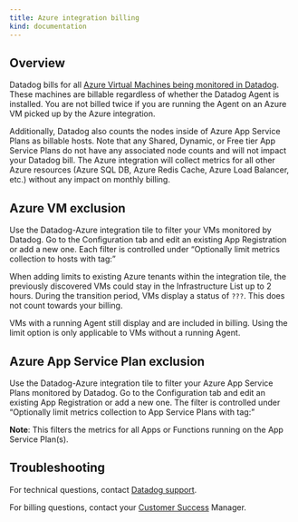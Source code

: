 ```yaml
---
title: Azure integration billing
kind: documentation
---
```


## Overview

Datadog bills for all [Azure Virtual Machines being monitored in Datadog][1]. These machines are billable regardless of whether the Datadog Agent is installed. You are not billed twice if you are running the Agent on an Azure VM picked up by the Azure integration.

Additionally, Datadog also counts the nodes inside of Azure App Service Plans as billable hosts. Note that any Shared, Dynamic, or Free tier App Service Plans do not have any associated node counts and will not impact your Datadog bill. 
The Azure integration will collect metrics for all other Azure resources (Azure SQL DB, Azure Redis Cache, Azure Load Balancer, etc.) without any impact on monthly billing.

## Azure VM exclusion

Use the Datadog-Azure integration tile to filter your VMs monitored by Datadog. Go to the Configuration tab and edit an existing App Registration or add a new one. Each filter is controlled under “Optionally limit metrics collection to hosts with tag:”

When adding limits to existing Azure tenants within the integration tile, the previously discovered VMs could stay in the Infrastructure List up to 2 hours. During the transition period, VMs display a status of `???`. This does not count towards your billing.

VMs with a running Agent still display and are included in billing. Using the limit option is only applicable to VMs without a running Agent.

## Azure App Service Plan exclusion

Use the Datadog-Azure integration tile to filter your Azure App Service Plans monitored by Datadog. Go to the Configuration tab and edit an existing App Registration or add a new one. The filter is controlled under “Optionally limit metrics collection to App Service Plans with tag:”

**Note**: This filters the metrics for all Apps or Functions running on the App Service Plan(s).

## Troubleshooting

For technical questions, contact [Datadog support][2].

For billing questions, contact your [Customer Success][3] Manager.

[1]: https://app.datadoghq.com/account/settings#integrations/azure
[2]: /help
[3]: mailto:success@datadoghq.com
